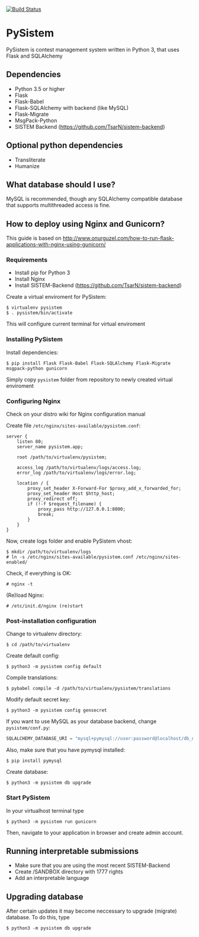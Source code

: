 [![Build Status](https://travis-ci.org/TsarN/pysistem.svg?branch=master)](https://travis-ci.org/TsarN/pysistem)

# PySistem

PySistem is contest management system written in Python 3, that uses Flask and SQLAlchemy

## Dependencies
 - Python 3.5 or higher
 - Flask
 - Flask-Babel
 - Flask-SQLAlchemy with backend (like MySQL)
 - Flask-Migrate
 - MsgPack-Python
 - SISTEM Backend (https://github.com/TsarN/sistem-backend)

## Optional python dependencies
 - Transliterate 
 - Humanize

## What database should I use?

MySQL is recommended, though any SQLAlchemy compatible database that supports multithreaded access is fine.

## How to deploy using Nginx and Gunicorn?
This guide is based on http://www.onurguzel.com/how-to-run-flask-applications-with-nginx-using-gunicorn/

### Requirements
 - Install pip for Python 3
 - Install Nginx
 - Install SISTEM-Backend (https://github.com/TsarN/sistem-backend)

Create a virtual enviroment for PySistem:

    $ virtualenv pysistem
    $ . pysistem/bin/activate

This will configure current terminal for virtual enviroment

### Installing PySistem
Install dependencies:

    $ pip install Flask Flask-Babel Flask-SQLAlchemy Flask-Migrate msgpack-python gunicorn

Simply copy `pysistem` folder from repository to newly created virtual enviroment

### Configuring Nginx
Check on your distro wiki for Nginx configuration manual

Create file `/etc/nginx/sites-available/pysistem.conf`:

```
server {
    listen 80;
    server_name pysistem.app;
 
    root /path/to/virtualenv/pysistem;
 
    access_log /path/to/virtualenv/logs/access.log;
    error_log /path/to/virtualenv/logs/error.log;
 
    location / {
        proxy_set_header X-Forward-For $proxy_add_x_forwarded_for;
        proxy_set_header Host $http_host;
        proxy_redirect off;
        if (!-f $request_filename) {
            proxy_pass http://127.0.0.1:8000;
            break;
        }
    }
}
```

Now, create logs folder and enable PySistem vhost:

    $ mkdir /path/to/virtualenv/logs
    # ln -s /etc/nginx/sites-available/pysistem.conf /etc/nginx/sites-enabled/

Check, if everything is OK:

    # nginx -t 

(Re)load Nginx:

    # /etc/init.d/nginx (re)start

### Post-installation configuration
Change to virtualenv directory:
    
    $ cd /path/to/virtualenv

Create default config:

    $ python3 -m pysistem config default

Compile translations:

    $ pybabel compile -d /path/to/virtualenv/pysistem/translations

Modify default secret key:

    $ python3 -m pysistem config gensecret

If you want to use MySQL as your database backend, change `pysistem/conf.py`:
```python
SQLALCHEMY_DATABASE_URI = "mysql+pymysql://user:password@localhost/db_name"
```

Also, make sure that you have pymysql installed:

    $ pip install pymysql

Create database:
    
    $ python3 -m pysistem db upgrade
    
### Start PySistem
In your virtualhost terminal type

    $ python3 -m pysistem run gunicorn
    
Then, navigate to your application in browser and create admin account.

## Running interpretable submissions
 - Make sure that you are using the most recent SISTEM-Backend
 - Create /SANDBOX directory with 1777 rights
 - Add an interpretable language

## Upgrading database
After certain updates it may become neccessary to upgrade (migrate) database. To do this, type

    $ python3 -m pysistem db upgrade
